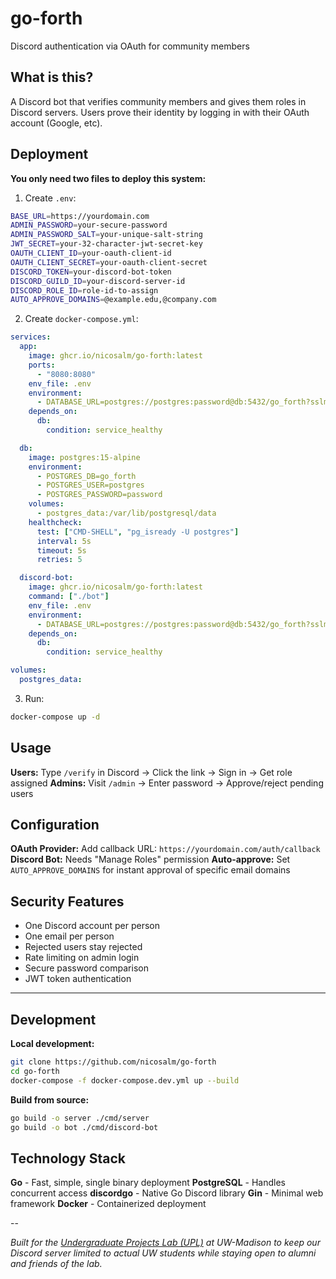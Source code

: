 # go-forth

Discord authentication via OAuth for community members

## What is this?

A Discord bot that verifies community members and gives them roles in Discord servers. Users prove their identity by logging in with their OAuth account (Google, etc).

## Deployment

**You only need two files to deploy this system:**

1. Create `.env`:
```bash
BASE_URL=https://yourdomain.com
ADMIN_PASSWORD=your-secure-password
ADMIN_PASSWORD_SALT=your-unique-salt-string
JWT_SECRET=your-32-character-jwt-secret-key
OAUTH_CLIENT_ID=your-oauth-client-id
OAUTH_CLIENT_SECRET=your-oauth-client-secret
DISCORD_TOKEN=your-discord-bot-token
DISCORD_GUILD_ID=your-discord-server-id
DISCORD_ROLE_ID=role-id-to-assign
AUTO_APPROVE_DOMAINS=@example.edu,@company.com
```

2. Create `docker-compose.yml`:
```yaml
services:
  app:
    image: ghcr.io/nicosalm/go-forth:latest
    ports:
      - "8080:8080"
    env_file: .env
    environment:
      - DATABASE_URL=postgres://postgres:password@db:5432/go_forth?sslmode=disable
    depends_on:
      db:
        condition: service_healthy

  db:
    image: postgres:15-alpine
    environment:
      - POSTGRES_DB=go_forth
      - POSTGRES_USER=postgres
      - POSTGRES_PASSWORD=password
    volumes:
      - postgres_data:/var/lib/postgresql/data
    healthcheck:
      test: ["CMD-SHELL", "pg_isready -U postgres"]
      interval: 5s
      timeout: 5s
      retries: 5

  discord-bot:
    image: ghcr.io/nicosalm/go-forth:latest
    command: ["./bot"]
    env_file: .env
    environment:
      - DATABASE_URL=postgres://postgres:password@db:5432/go_forth?sslmode=disable
    depends_on:
      db:
        condition: service_healthy

volumes:
  postgres_data:
```

3. Run:
```bash
docker-compose up -d
```

## Usage

**Users:** Type `/verify` in Discord → Click the link → Sign in → Get role assigned
**Admins:** Visit `/admin` → Enter password → Approve/reject pending users

## Configuration

**OAuth Provider:** Add callback URL: `https://yourdomain.com/auth/callback`
**Discord Bot:** Needs "Manage Roles" permission
**Auto-approve:** Set `AUTO_APPROVE_DOMAINS` for instant approval of specific email domains

## Security Features

- One Discord account per person
- One email per person
- Rejected users stay rejected
- Rate limiting on admin login
- Secure password comparison
- JWT token authentication

---

## Development

**Local development:**
```bash
git clone https://github.com/nicosalm/go-forth
cd go-forth
docker-compose -f docker-compose.dev.yml up --build
```

**Build from source:**
```bash
go build -o server ./cmd/server
go build -o bot ./cmd/discord-bot
```

## Technology Stack

**Go** - Fast, simple, single binary deployment
**PostgreSQL** - Handles concurrent access
**discordgo** - Native Go Discord library
**Gin** - Minimal web framework
**Docker** - Containerized deployment

--

*Built for the [Undergraduate Projects Lab (UPL)](https://github.com/UW-UPL) at UW-Madison to keep our Discord server limited to actual UW students while staying open to alumni and friends of the lab.*
